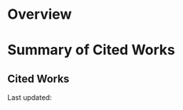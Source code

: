 # Overview

<!-- OVERVIEW -->

# Summary of Cited Works

<!-- SUMMARY -->

## Cited Works

<!-- CITED_WORKS_TABLE -->

Last updated: <!-- CURRENT_DATE -->
